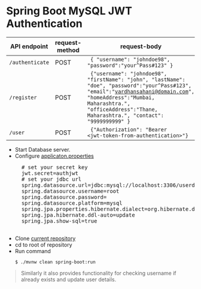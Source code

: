 # Spring Boot MySQL JWT Authentication

|API endpoint     | request-method | request-body |
|-----------------|--------|--------|
| `/authenticate` | POST | <code> { "username": "johndoe98", "password":"your^Pass#123" } </code> |
| `/register`     | POST | <code> {"username": "johndoe98", "firstName": "john", "lastName": "doe", "password":"your^Pass#123", "email":"vardhansahani@domain.com", "homeAddress":"Mumbai, Maharashtra.", "officeAddress":"Thane, Maharashtra.", "contact": "9999999999" } </code> |
| `/user`         | POST | <code> {"Authorization": "Bearer \<jwt-token-from-authentication\>"} </code>  |

- Start Database server.
- Configure [applicaton.properties](https://github.com/apache15/AuthSpringBootMySQL/blob/master/src/main/resources/application.properties)
    <pre>
    # set your secret key
    jwt.secret=authjwt
    # set your jdbc url
    spring.datasource.url=jdbc:mysql://localhost:3306/userdb?createDatabaseIfNotExist=true&autoReconnect=true&useSSL=false
    spring.datasource.username=root
    spring.datasource.password=
    spring.datasource.platform=mysql
    spring.jpa.properties.hibernate.dialect=org.hibernate.dialect.MySQL5Dialect
    spring.jpa.hibernate.ddl-auto=update
    spring.jpa.show-sql=true
    </pre>
- Clone [current repository](https://github.com/apache15/AuthSpringBootMySQL/)
- cd to root of repository
- Run command
    ```
    $ ./mvnw clean spring-boot:run
    ```
    
> Similarly it also provides functionality for checking username if already exists and update user details.
